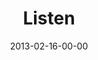 ---
layout: message
category: message
series: "Follow the Leader"
title: "Listen"
date: 2013-02-16-00-00
message_id: 768
sc-permalink-url: "http://soundcloud.com/crdschurch/listen"
audio: "http://s3.amazonaws.com/crossroads-media/messages/audio/followtheleader_02.mp3"
audio-duration: "34:47"
program: "http://s3.amazonaws.com/crossroads-media/documents/02_16-17_13Program_LO.pdf"
description: "Brian Tome talks about listening."
video: "http://s3.amazonaws.com/crossroads-media/messages/video/followtheleader_02.mp4"
video-duration: "34:52"
yt-embed-url: "//www.youtube.com/embed/1Ggk_cVnono"
video-image: "http://s3.amazonaws.com/crossroads-media/images/followtheleader_still_02.jpg"
tag: 
 - listen
 - brian-tome
 - following
 - program
explicit: false
---
